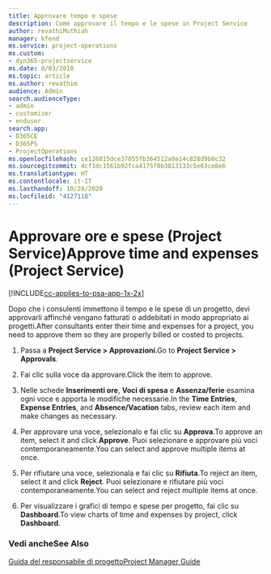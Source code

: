 ```yaml
---
title: Approvare tempo e spese
description: Come approvare il tempo e le spese in Project Service
author: revathiMuthiah
manager: kfend
ms.service: project-operations
ms.custom:
- dyn365-projectservice
ms.date: 8/03/2018
ms.topic: article
ms.author: revathim
audience: Admin
search.audienceType:
- admin
- customizer
- enduser
search.app:
- D365CE
- D365PS
- ProjectOperations
ms.openlocfilehash: ce126815dce37055fb364512a9a14c828d9b0c32
ms.sourcegitcommit: 4cf1dc1561b92fca4175f0b3813133c5e63ce8e6
ms.translationtype: HT
ms.contentlocale: it-IT
ms.lasthandoff: 10/28/2020
ms.locfileid: "4127118"
---
```

# <a name="approve-time-and-expenses-project-service"></a><span data-ttu-id="bf471-103">Approvare ore e spese (Project Service)</span><span class="sxs-lookup"><span data-stu-id="bf471-103">Approve time and expenses (Project Service)</span></span>

[!INCLUDE[cc-applies-to-psa-app-1x-2x](../includes/cc-applies-to-psa-app-1x-2x.md)]

<span data-ttu-id="bf471-104">Dopo che i consulenti immettono il tempo e le spese di un progetto, devi approvarli affinché vengano fatturati o addebitati in modo appropriato ai progetti.</span><span class="sxs-lookup"><span data-stu-id="bf471-104">After consultants enter their time and expenses for a project, you need to approve them so they are properly billed or costed to projects.</span></span>  
  
1.  <span data-ttu-id="bf471-105">Passa a **Project Service > Approvazioni**.</span><span class="sxs-lookup"><span data-stu-id="bf471-105">Go to **Project Service > Approvals**.</span></span>  
  
2.  <span data-ttu-id="bf471-106">Fai clic sulla voce da approvare.</span><span class="sxs-lookup"><span data-stu-id="bf471-106">Click the item to approve.</span></span>  
  
3.  <span data-ttu-id="bf471-107">Nelle schede **Inserimenti ore**, **Voci di spesa** e **Assenza/ferie** esamina ogni voce e apporta le modifiche necessarie.</span><span class="sxs-lookup"><span data-stu-id="bf471-107">In the **Time Entries**, **Expense Entries**, and **Absence/Vacation** tabs, review each item and make changes as necessary.</span></span>  
  
4.  <span data-ttu-id="bf471-108">Per approvare una voce, selezionalo e fai clic su **Approva**.</span><span class="sxs-lookup"><span data-stu-id="bf471-108">To approve an item, select it and click **Approve**.</span></span> <span data-ttu-id="bf471-109">Puoi selezionare e approvare più voci contemporaneamente.</span><span class="sxs-lookup"><span data-stu-id="bf471-109">You can select and approve multiple items at once.</span></span>  
  
5.  <span data-ttu-id="bf471-110">Per rifiutare una voce, selezionala e fai clic su **Rifiuta**.</span><span class="sxs-lookup"><span data-stu-id="bf471-110">To reject an item, select it and click **Reject**.</span></span> <span data-ttu-id="bf471-111">Puoi selezionare e rifiutare più voci contemporaneamente.</span><span class="sxs-lookup"><span data-stu-id="bf471-111">You can select and reject multiple items at once.</span></span>  
  
6.  <span data-ttu-id="bf471-112">Per visualizzare i grafici di tempo e spese per progetto, fai clic su **Dashboard**.</span><span class="sxs-lookup"><span data-stu-id="bf471-112">To view charts of time and expenses by project, click **Dashboard**.</span></span>  
  
### <a name="see-also"></a><span data-ttu-id="bf471-113">Vedi anche</span><span class="sxs-lookup"><span data-stu-id="bf471-113">See Also</span></span>  
 [<span data-ttu-id="bf471-114">Guida del responsabile di progetto</span><span class="sxs-lookup"><span data-stu-id="bf471-114">Project Manager Guide</span></span>](../psa/project-manager-guide.md)
